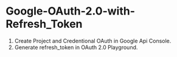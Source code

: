 # Google-OAuth-2.0-with-Refresh_Token
1) Create Project and Credentional OAuth in Google Api Console.
2) Generate refresh_token in OAuth 2.0 Playground.
